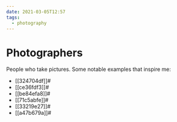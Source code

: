 ```yaml
---
date: 2021-03-05T12:57
tags:
  - photography
---
```


# Photographers

People who take pictures. Some notable examples that inspire me:

* [[324704df]]#
* [[ce36fdf3]]#
* [[be84efa8]]#
* [[71c5abfe]]#
* [[33219e27]]#
* [[a47b679a]]# 

